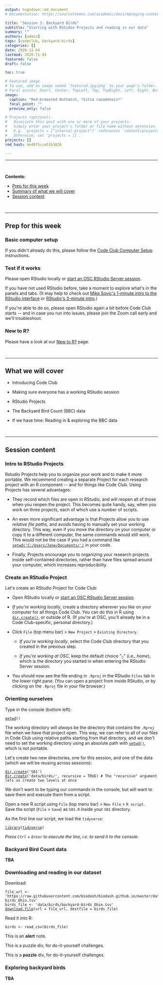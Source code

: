 ```yaml
---
output: hugodown::md_document
# Documentation: https://sourcethemes.com/academic/docs/managing-content/

title: "Session 1: Backyard Birds"
subtitle: "Starting with RStudio Projects and reading in our data"
summary: ""
authors: [admin]
tags: [codeclub, backyard-birds]
categories: []
date: 2020-11-04
lastmod: 2020-11-04
featured: false
draft: false

toc: true

# Featured image
# To use, add an image named `featured.jpg/png` to your page's folder.
# Focal points: Smart, Center, TopLeft, Top, TopRight, Left, Right, BottomLeft, Bottom, BottomRight.
image:
  caption: "Red-breasted Nuthatch, *Sitta canadensis*"
  focal_point: ""
  preview_only: false

# Projects (optional).
#   Associate this post with one or more of your projects.
#   Simply enter your project's folder or file name without extension.
#   E.g. `projects = ["internal-project"]` references `content/project/deep-learning/index.md`.
#   Otherwise, set `projects = []`.
projects: []
rmd_hash: 4e40f5cce51b3828

---
```


------------------------------------------------------------------------

<br>

**Contents:**

-   [Prep for this week](/post/01_backyard-birds/#prep-for-this-week)
-   [Summary of what we will cover](01_backyard-birds/#what-we-will-cover)
-   [Session content](/post/01_backyard-birds/#session-content)

<br>

------------------------------------------------------------------------

Prep for this week
------------------

### Basic computer setup

If you didn't already do this, please follow the [Code Club Computer Setup](/codeclub-setup/) instructions.

### Test if it works

Please open RStudio locally or [start an OSC RStudio Server session](codeclub-setup/#osc-run-rstudio).

If you have not used RStudio before, take a moment to explore what's in the panels and tabs. (It may help to check out [Mike Sovic's 1-minute intro to the RStudio interface](https://www.youtube.com/watch?v=ByxF3xjN2JQ&list=PLxhIMi78eQegFm3XqsylVa-Lm7nfiUshe&t=2m15s) or [RStudio's 3-minute intro](https://fast.wistia.net/embed/iframe/520zbd3tij?videoFoam=true).)

If you're able to do so, please open RStudio again a bit before Code Club starts -- and in case you run into issues, please join the Zoom call early and we'll troubleshoot.

### New to R?

Please have a look at our [New to R?](/codeclub-novice/) page.

<br>

------------------------------------------------------------------------

What we will cover
------------------

-   Introducing Code Club

-   Making sure everyone has a working RStudio session

-   RStudio Projects

-   The Backyard Bird Count (BBC) data

-   If we have time: Reading in & exploring the BBC data

<br>

------------------------------------------------------------------------

Session content
---------------

### Intro to RStudio Projects

Rstudio Projects help you to organize your work and to make it more portable. We recommend creating a separate Project for each research project with an R component -- and for things like Code Club. Using Projects has several advantages:

-   They record which files are open in RStudio, and will reopen all of those when you reopen the project. This becomes quite handy, say, when you work on three projects, each of which use a number of scripts.

-   An even more significant advantage is that Projects allow you to use *relative file paths*, and avoids having to manually set your working directory. This way, even if you move the directory on your computer or copy it to a different computer, the same commands would still work. This would not be the case if you had a command like [`setwd('C:/Users/Jane/Documents/')`](https://rdrr.io/r/base/getwd.html) in your code.

-   Finally, Projects encourage you to organizing your research projects inside self-contained directories, rather than have files spread around your computer, which increases reproducibility.

### Create an RStudio Project

Let's create an RStudio Project for Code Club:

-   Open RStudio locally or [start an OSC RStudio Server session](codeclub-setup/#osc-run-rstudio).

-   *If you're working locally*, create a directory wherever you like on your computer for all things Code Club. You can do this in R using [`dir.create()`](https://rdrr.io/r/base/files2.html), or outside of R. (If you're at OSC, you'll already be in a Code Club-specific, personal directory.)

-   Click `File` (top menu bar) \> `New Project` \> `Existing Directory`.

    -   *If you're working locally*, select the Code Club directory that you created in the previous step.

    -   *If you're working at OSC*, keep the default choice "[`~`](https://rdrr.io/r/base/tilde.html)" (i.e., *home*), which is the directory you started in when entering the RStudio Server session.

-   You should now see the file ending in `.Rproj` in the RStudio `Files` tab in the lower right pane. (You can open a project from inside RStudio, or by clicking on the `.Rproj` file in your file browser.)

### Orienting ourselves

Type in the console (bottom left):

<div class="highlight">

<pre class='chroma'><code class='language-r' data-lang='r'><span class='nf'><a href='https://rdrr.io/r/base/getwd.html'>getwd</a></span><span class='o'>(</span><span class='o'>)</span>
</code></pre>

</div>

The working directory will *always* be the directory that contains the `.Rproj` file when we have that project open. This way, we can refer to all of our files in Code Club using relative paths starting from that directory, and we don't need to set the working directory using an absolute path with [`setwd()`](https://rdrr.io/r/base/getwd.html), which is not portable.

Let's create two new directories, one for this session, and one of the data (which we will be reusing across sessions):

<div class="highlight">

<pre class='chroma'><code class='language-r' data-lang='r'><span class='nf'><a href='https://rdrr.io/r/base/files2.html'>dir.create</a></span><span class='o'>(</span><span class='s'>'S01'</span><span class='o'>)</span>
<span class='nf'><a href='https://rdrr.io/r/base/files2.html'>dir.create</a></span><span class='o'>(</span><span class='s'>'data/birds/'</span>, recursive <span class='o'>=</span> <span class='kc'>TRUE</span><span class='o'>)</span> <span class='c'># The "recursive" argument lets us create two levels at once</span>
</code></pre>

</div>

We don't want to be typing our commands in the console, but will want to save them and execute them from a script.

Open a new R script using `File` (top menu bar) \> `New File` \> `R script`.  
Save the script (`File` \> `Save`) as `S01.R` inside your `S01` directory.

As the first line our script, we load the `tidyverse`:

<div class="highlight">

<pre class='chroma'><code class='language-r' data-lang='r'><span class='kr'><a href='https://rdrr.io/r/base/library.html'>library</a></span><span class='o'>(</span><span class='nv'><a href='http://tidyverse.tidyverse.org'>tidyverse</a></span><span class='o'>)</span>
</code></pre>

</div>

*Press `Ctrl` + `Enter` to execute the line, i.e. to send it to the console.*

### Backyard Bird Count data

**TBA**

### Downloading and reading in our dataset

Download:

<div class="highlight">

<pre class='chroma'><code class='language-r' data-lang='r'><span class='nv'>file_url</span> <span class='o'>&lt;-</span> <span class='s'>'https://raw.githubusercontent.com/biodash/biodash.github.io/master/data/birds/backyard-birds_Ohio.tsv'</span>
<span class='nv'>birds_file</span> <span class='o'>&lt;-</span> <span class='s'>'data/birds/backyard-birds_Ohio.tsv'</span>
<span class='nf'><a href='https://rdrr.io/r/utils/download.file.html'>download.file</a></span><span class='o'>(</span>url <span class='o'>=</span> <span class='nv'>file_url</span>, destfile <span class='o'>=</span> <span class='nv'>birds_file</span><span class='o'>)</span>
</code></pre>

</div>

Read it into R:

<div class="highlight">

<pre class='chroma'><code class='language-r' data-lang='r'><span class='nv'>birds</span> <span class='o'>&lt;-</span> <span class='nf'>read_csv</span><span class='o'>(</span><span class='nv'>birds_file</span><span class='o'>)</span>
</code></pre>

</div>

<div class="alert alert-note">

<div>

This is an **alert** note.

</div>

<div class="alert puzzle">

<div>

This is a puzzle div, for do-it-yourself challenges.

</div>

<div class="puzzle">

This is a **puzzle** div, for do-it-yourself challenges.

</div>

### Exploring backyard birds

**TBA**

<br> <br> <br>

